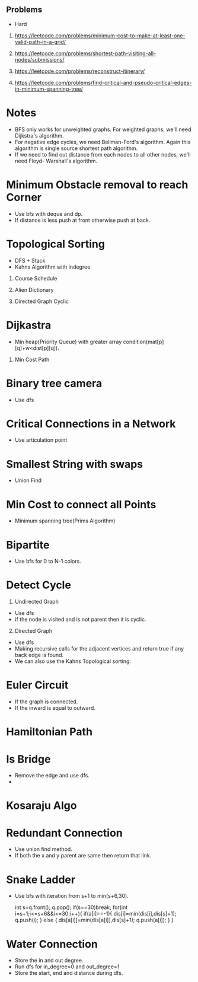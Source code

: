 ## Problems 

- Hard
1. https://leetcode.com/problems/minimum-cost-to-make-at-least-one-valid-path-in-a-grid/

2. https://leetcode.com/problems/shortest-path-visiting-all-nodes/submissions/

3. https://leetcode.com/problems/reconstruct-itinerary/

4. https://leetcode.com/problems/find-critical-and-pseudo-critical-edges-in-minimum-spanning-tree/


# Notes

- BFS only works for unweighted graphs. For weighted graphs, we'll need Dijkstra's algorithm.
- For negative edge cycles, we need Bellman-Ford's algorithm. Again this algorithm is single source
shortest path algorithm. 
- If we need to find out distance from each nodes to all other nodes, we'll need Floyd-
Warshall's algorithm.


# Minimum Obstacle removal to reach Corner

- Use bfs with deque and dp.
- If distance is less push at front otherwise push at back.


# Topological Sorting

- DFS + Stack
- Kahns Algorithm with indegree

1. Course Schedule

2. Alien Dictionary

3. Directed Graph Cyclic



# Dijkastra

- Min heap(Priority Queue) with greater array condition(mat[p][q]+w<dist[p][q]).

1. Min Cost Path



# Binary tree camera

- Use dfs


# Critical Connections in a Network

- Use articulation point



# Smallest String with swaps

- Union Find



# Min Cost to connect all Points

- Minimum spanning tree(Prims Algorithm)


# Bipartite 

- Use bfs for 0 to N-1 colors.



# Detect Cycle

1. Undirected Graph

- Use dfs
- if the node is visited and is not parent then it is cyclic.


2. Directed Graph

- Use dfs
- Making recursive calls for the adjacent vertices and return true if any back edge is found.
- We can also use the Kahns Topological sorting.



# Euler Circuit

- If the graph is connected.
- If the inward is equal to outward.


# Hamiltonian Path




# Is Bridge

- Remove the edge and use dfs.
- 



# Kosaraju Algo




# Redundant Connection

- Use union find method.
- If both the x and y parent are same then return that link.




# Snake Ladder

- Use bfs with iteration from s+1 to min(s+6,30).

    int s=q.front();
    q.pop();
    if(s==30)break;
    for(int i=s+1;i<=s+6&&i<=30;i++){
        if(a[i]==-1){
            dis[i]=min(dis[i],dis[s]+1);
            q.push(i);
        }
        else {
            dis[a[i]]=min(dis[a[i]],dis[s]+1);
            q.push(a[i]);
        }
    }


# Water Connection

- Store the in and out degree.
- Run dfs for in_degree=0 and out_degree=1
- Store the start, end and distance during dfs.
 